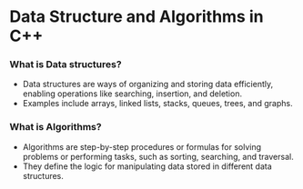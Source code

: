 # Data Structure and Algorithms in C++

### What is Data structures?
- Data structures are ways of organizing and storing data efficiently, enabling operations like searching, insertion, and deletion. 
- Examples include arrays, linked lists, stacks, queues, trees, and graphs.

### What is Algorithms?
- Algorithms are step-by-step procedures or formulas for solving problems or performing tasks, such as sorting, searching, and traversal. 
- They define the logic for manipulating data stored in different data structures.
